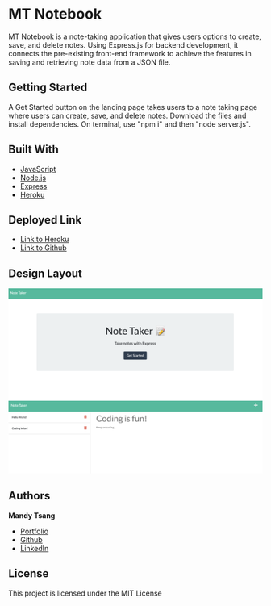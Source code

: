 # MT Notebook

MT Notebook is a note-taking application that gives users options to create, save, and delete notes. Using Express.js for backend development, it connects the pre-existing front-end framework to achieve the features in saving and retrieving note data from a JSON file. 


## Getting Started

A Get Started button on the landing page takes users to a note taking page where users can create, save, and delete notes. 
Download the files and install dependencies. On terminal, use "npm i" and then "node server.js".

## Built With

* [JavaScript](https://developer.mozilla.org/en-US/docs/Web/JavaScript)
* [Node.js](https://nodejs.org/en/)
* [Express](https://expressjs.com)
* [Heroku](https://heroku.com)


## Deployed Link

* [Link to Heroku](https://hmt-notebook.herokuapp.com/notes)
* [Link to Github](https://github.com/MANDYTSANG007/MT-Notebook)

## Design Layout


![alt text](./images/LandingPage.png)
![alt text](./images/NotePage.png)


## Authors

**Mandy Tsang** 

- [Portfolio](https://mandytsang007.github.io/new-portfolio/)
- [Github](https://github.com/MANDYTSANG007)
- [LinkedIn](https://www.linkedin.com/in/man-tsang-64308b22a/)


## License

This project is licensed under the MIT License 

